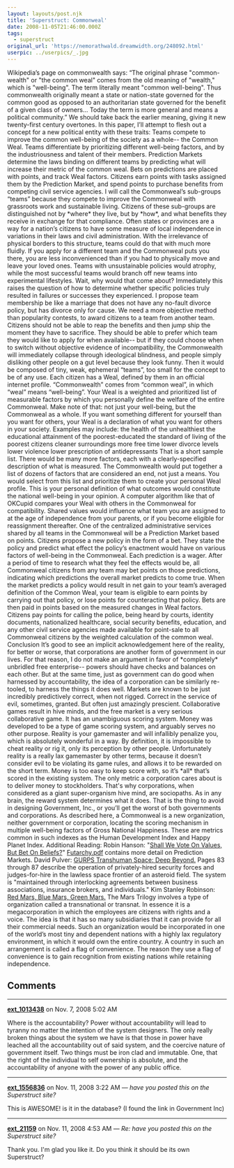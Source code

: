 ```yaml
---
layout: layouts/post.njk
title: 'Superstruct: Commonweal'
date: 2008-11-05T21:46:00.000Z
tags:
  - superstruct
original_url: 'https://nemorathwald.dreamwidth.org/248092.html'
userpic: ../userpics/_.jpg
---
```

Wikipedia’s page on commonwealth says: “The original phrase "common-wealth" or "the common weal" comes from the old meaning of "wealth," which is "well-being". The term literally meant "common well-being". Thus commonwealth originally meant a state or nation-state governed for the common good as opposed to an authoritarian state governed for the benefit of a given class of owners... Today the term is more general and means a political community.” We should take back the earlier meaning, giving it new twenty-first century overtones. In this paper, I’ll attempt to flesh out a concept for a new political entity with these traits: Teams compete to improve the common well-being of the society as a whole-- the Common Weal. Teams differentiate by prioritizing different well-being factors, and by the industriousness and talent of their members. Prediction Markets determine the laws binding on different teams by predicting what will increase their metric of the common weal. Bets on predictions are placed with points, and track Weal factors. Citizens earn points with tasks assigned them by the Prediction Market, and spend points to purchase benefits from competing civil service agencies. I will call the Commonweal’s sub-groups “teams” because they compete to improve the Commonweal with grassroots work and sustainable living. Citizens of these sub-groups are distinguished not by \*where\* they live, but by \*how\*, and what benefits they receive in exchange for that compliance. Often states or provinces are a way for a nation’s citizens to have some measure of local independence in variations in their laws and civil administration. With the irrelevance of physical borders to this structure, teams could do that with much more fluidly. If you apply for a different team and the Commonweal puts you there, you are less inconvenienced than if you had to physically move and leave your loved ones. Teams with unsustainable policies would atrophy, while the most successful teams would branch off new teams into experimental lifestyles. Wait, why would that come about? Immediately this raises the question of how to determine whether specific policies truly resulted in failures or successes they experienced. I propose team membership be like a marriage that does not have any no-fault divorce policy, but has divorce only for cause. We need a more objective method than popularity contests, to award citizens to a team from another team. Citizens should not be able to reap the benefits and then jump ship the moment they have to sacrifice. They should be able to prefer which team they would like to apply for when available-- but if they could choose when to switch without objective evidence of incompatibility, the Commonwealth will immediately collapse through ideological blindness, and people simply disliking other people on a gut level because they look funny. Then it would be composed of tiny, weak, ephemeral “teams”, too small for the concept to be of any use. Each citizen has a Weal, defined by them in an official internet profile. “Commonwealth” comes from “common weal”, in which “weal” means “well-being”. Your Weal is a weighted and prioritized list of measurable factors by which you personally define the welfare of the entire Commonweal. Make note of that: not just your well-being, but the Commonweal as a whole. If you want something different for yourself than you want for others, your Weal is a declaration of what you want for others in your society. Examples may include: the health of the unhealthiest the educational attainment of the poorest-educated the standard of living of the poorest citizens cleaner surroundings more free time lower divorce levels lower violence lower prescription of antidepressants That is a short sample list. There would be many more factors, each with a clearly-specified description of what is measured. The Commonwealth would put together a list of dozens of factors that are considered an end, not just a means. You would select from this list and prioritize them to create your personal Weal profile. This is your personal definition of what outcomes would constitute the national well-being in your opinion. A computer algorithm like that of OKCupid compares your Weal with others in the Commonweal for compatibility. Shared values would influence what team you are assigned to at the age of independence from your parents, or if you become eligible for reassignment thereafter. One of the centralized administrative services shared by all teams in the Commonweal will be a Prediction Market based on points. Citizens propose a new policy in the form of a bet. They state the policy and predict what effect the policy’s enactment would have on various factors of well-being in the Commonweal. Each prediction is a wager. After a period of time to research what they feel the effects would be, all Commonweal citizens from any team may bet points on those predictions, indicating which predictions the overall market predicts to come true. When the market predicts a policy would result in net gain to your team’s averaged definition of the Common Weal, your team is eligible to earn points by carrying out that policy, or lose points for counteracting that policy. Bets are then paid in points based on the measured changes in Weal factors. Citizens pay points for calling the police, being heard by courts, identity documents, nationalized healthcare, social security benefits, education, and any other civil service agencies made available for point-sale to all Commonweal citizens by the weighted calculation of the common weal. Conclusion It’s good to see an implicit acknowledgement here of the reality, for better or worse, that corporations are another form of government in our lives. For that reason, I do not make an argument in favor of \*completely\* unbridled free enterprise-- powers should have checks and balances on each other. But at the same time, just as government can do good when harnessed by accountability, the idea of a corporation can be similarly re-tooled, to harness the things it does well. Markets are known to be just incredibly predictively correct, when not rigged. Correct in the service of evil, sometimes, granted. But often just amazingly prescient. Collaborative games result in hive minds, and the free market is a very serious collaborative game. It has an unambiguous scoring system. Money was developed to be a type of game scoring system, and arguably serves no other purpose. Reality is your gamemaster and will infallibly penalize you, which is absolutely wonderful in a way. By definition, it is impossible to cheat reality or rig it, only its perception by other people. Unfortunately reality is a really lax gamemaster by other terms, because it doesn’t consider evil to be violating its game rules, and allows it to be rewarded on the short term. Money is too easy to keep score with, so it’s \*all\* that’s scored in the existing system. The only metric a corporation cares about is to deliver money to stockholders. That's why corporations, when considered as a giant super-organism hive mind, are sociopaths. As in any brain, the reward system determines what it does. That is the thing to avoid in designing Government, Inc., or you’ll get the worst of both governments and corporations. As described here, a Commonweal is a new organization, neither government or corporation, locating the scoring mechanism in multiple well-being factors of Gross National Happiness. These are metrics common in such indexes as the Human Development Index and Happy Planet Index. Additional Reading: Robin Hanson: "[Shall We Vote On Values, But Bet On Beliefs?](http://hanson.gmu.edu/futarchy.html)" [Futarchy.pdf](http://hanson.gmu.edu/futarchy.pdf) contains more detail on Prediction Markets. David Pulver: [GURPS Transhuman Space: Deep Beyond.](http://www.sjgames.com/transhuman/deepbeyond/) Pages 83 through 87 describe the operation of privately-hired security forces and judges-for-hire in the lawless space frontier of an asteroid field. The system is "maintained through interlocking agreements between business associations, insurance brokers, and individuals." Kim Stanley Robinson: [Red Mars, Blue Mars, Green Mars.](http://en.wikipedia.org/wiki/Mars_trilogy) The Mars Trilogy involves a type of organization called a transnational or transnat. In essence it is a megacorporation in which the employees are citizens with rights and a voice. The idea is that it has so many subsidiaries that it can provide for all their commercial needs. Such an organization would be incorporated in one of the world’s most tiny and dependent nations with a highly lax regulatory environment, in which it would own the entire country. A country in such an arrangement is called a flag of convenience. The reason they use a flag of convenience is to gain recognition from existing nations while retaining independence.

## Comments

---

**[ext_1013438](https://www.dreamwidth.org/users/ext_1013438)** on Nov. 7, 2008 5:02 AM

Where is the accountability? Power without accountability will lead to tyranny no matter the intention of the system designers. The only really broken things about the system we have is that those in power have leached all the accountability out of said system, and the coercive nature of government itself. Two things must be iron clad and immutable. One, that the right of the individual to self ownership is absolute, and the accountability of anyone with the power of any public office.

---

**[ext_1556836](https://www.dreamwidth.org/users/ext_1556836)** on Nov. 11, 2008 3:22 AM — *have you posted this on the Superstruct site?*

This is AWESOME! is it in the database? (I found the link in Government Inc)

---

**[ext_21159](https://www.dreamwidth.org/users/ext_21159)** on Nov. 11, 2008 4:53 AM — *Re: have you posted this on the Superstruct site?*

Thank you. I'm glad you like it. Do you think it should be its own Superstruct?
